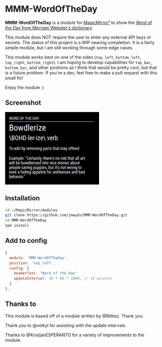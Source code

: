 # MMM-WordOfTheDay

**MMM-WordOfTheDay** is a module for [MagicMirror²](https://github.com/MagicMirrorOrg/MagicMirror) to show the [Word of the Day from Merriam Webster's dictionary](https://www.merriam-webster.com/word-of-the-day).

This module does NOT require the user to enter any external API keys or secrets. The status of this project is a WIP nearing completion. It is a fairly simple module, but I am still working through some edge cases.

This module works best on one of the sides (`top_left`, `bottom_left`, `top_right`, `bottom_right`). I am hoping to develop capabilities for `top_bar`, `bottom_bar`, and other positions as I think that would be pretty cool, but that is a future problem. If you're a dev, feel free to make a pull request with this small fix!

Enjoy the module :)

## Screenshot

![Screenshot of Word of the Day Module](wotdPic.png)

## Installation

```bash
cd ~/MagicMirror/modules
git clone https://github.com/jmwyds/MMM-WordOfTheDay.git
cd MMM-WordOfTheDay
npm install
```

## Add to config

```js
{
  module: 'MMM-WordOfTheDay',
  position: 'top_left',
  config: {
    headerText: "Word of the Day"
    updateInterval: 10 * 60 * 1000, // 10 minutes
  }
},
```

## Thanks to

This module is based off of a module written by @Bittiez. Thank you.

Thank you to @volkyl for assisting with the update intervals.

Thanks to @KristjanESPERANTO for a variety of improvements to the module.

